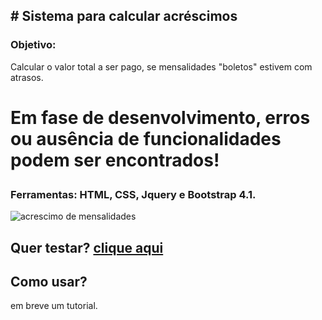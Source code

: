 ## # Sistema para calcular acréscimos

### Objetivo:
Calcular o valor total a ser pago, se mensalidades "boletos" estivem com atrasos.

# <p>Em fase de desenvolvimento, erros ou ausência de funcionalidades podem ser encontrados!</p>

### Ferramentas: HTML, CSS, Jquery e Bootstrap 4.1.
![acrescimo de mensalidades](https://user-images.githubusercontent.com/14083262/42649686-b7d64de2-85e0-11e8-876f-3fa3eae1cc4c.JPG)


## Quer testar? <a href="https://vagneraugustinho.github.io/acrescimoMensalidades/">clique aqui</a>
## Como usar?
em breve um tutorial.
